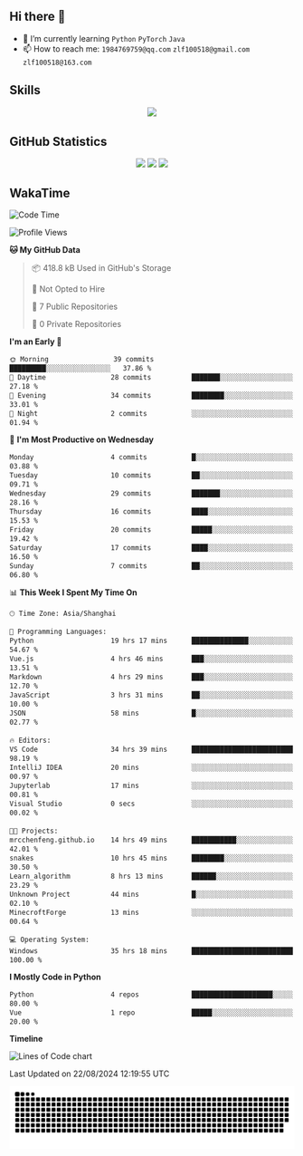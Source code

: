 ## Hi there 👋

- 🌱 I’m currently learning `Python` `PyTorch` `Java`
- 📫 How to reach me: `1984769759@qq.com` `zlf100518@gmail.com` `zlf100518@163.com`

## Skills
<div align="center"> <img src="https://skillicons.dev/icons?i=python,linux,git,github,html,css,js" /> </div>

## GitHub Statistics

<div align="center">
  <img src="https://github-readme-stats.vercel.app/api?username=mrcchenfeng&show_icons=true&theme=tokyonight" />
  <img src="https://github-readme-stats.vercel.app/api/top-langs/?username=mrcchenfeng&show_icons=true&theme=tokyonight" />
  <img src="https://github-readme-activity-graph.vercel.app/graph?username=mrcchenfeng&theme=xcode" />
</div>

## WakaTime

<!--START_SECTION:waka-->
![Code Time](http://img.shields.io/badge/Code%20Time-37%20hrs%2022%20mins-blue)

![Profile Views](http://img.shields.io/badge/Profile%20Views-1-blue)

**🐱 My GitHub Data** 

> 📦 418.8 kB Used in GitHub's Storage 
 > 
> 🚫 Not Opted to Hire
 > 
> 📜 7 Public Repositories 
 > 
> 🔑 0 Private Repositories 
 > 
**I'm an Early 🐤** 

```text
🌞 Morning                39 commits          █████████░░░░░░░░░░░░░░░░   37.86 % 
🌆 Daytime                28 commits          ███████░░░░░░░░░░░░░░░░░░   27.18 % 
🌃 Evening                34 commits          ████████░░░░░░░░░░░░░░░░░   33.01 % 
🌙 Night                  2 commits           ░░░░░░░░░░░░░░░░░░░░░░░░░   01.94 % 
```
📅 **I'm Most Productive on Wednesday** 

```text
Monday                   4 commits           █░░░░░░░░░░░░░░░░░░░░░░░░   03.88 % 
Tuesday                  10 commits          ██░░░░░░░░░░░░░░░░░░░░░░░   09.71 % 
Wednesday                29 commits          ███████░░░░░░░░░░░░░░░░░░   28.16 % 
Thursday                 16 commits          ████░░░░░░░░░░░░░░░░░░░░░   15.53 % 
Friday                   20 commits          █████░░░░░░░░░░░░░░░░░░░░   19.42 % 
Saturday                 17 commits          ████░░░░░░░░░░░░░░░░░░░░░   16.50 % 
Sunday                   7 commits           ██░░░░░░░░░░░░░░░░░░░░░░░   06.80 % 
```


📊 **This Week I Spent My Time On** 

```text
🕑︎ Time Zone: Asia/Shanghai

💬 Programming Languages: 
Python                   19 hrs 17 mins      ██████████████░░░░░░░░░░░   54.67 % 
Vue.js                   4 hrs 46 mins       ███░░░░░░░░░░░░░░░░░░░░░░   13.51 % 
Markdown                 4 hrs 29 mins       ███░░░░░░░░░░░░░░░░░░░░░░   12.70 % 
JavaScript               3 hrs 31 mins       ██░░░░░░░░░░░░░░░░░░░░░░░   10.00 % 
JSON                     58 mins             █░░░░░░░░░░░░░░░░░░░░░░░░   02.77 % 

🔥 Editors: 
VS Code                  34 hrs 39 mins      █████████████████████████   98.19 % 
IntelliJ IDEA            20 mins             ░░░░░░░░░░░░░░░░░░░░░░░░░   00.97 % 
Jupyterlab               17 mins             ░░░░░░░░░░░░░░░░░░░░░░░░░   00.81 % 
Visual Studio            0 secs              ░░░░░░░░░░░░░░░░░░░░░░░░░   00.02 % 

🐱‍💻 Projects: 
mrcchenfeng.github.io    14 hrs 49 mins      ███████████░░░░░░░░░░░░░░   42.01 % 
snakes                   10 hrs 45 mins      ████████░░░░░░░░░░░░░░░░░   30.50 % 
Learn_algorithm          8 hrs 13 mins       ██████░░░░░░░░░░░░░░░░░░░   23.29 % 
Unknown Project          44 mins             █░░░░░░░░░░░░░░░░░░░░░░░░   02.10 % 
MinecroftForge           13 mins             ░░░░░░░░░░░░░░░░░░░░░░░░░   00.64 % 

💻 Operating System: 
Windows                  35 hrs 18 mins      █████████████████████████   100.00 % 
```

**I Mostly Code in Python** 

```text
Python                   4 repos             ████████████████████░░░░░   80.00 % 
Vue                      1 repo              █████░░░░░░░░░░░░░░░░░░░░   20.00 % 
```



**Timeline**

![Lines of Code chart](https://raw.githubusercontent.com/mrcchenfeng/mrcchenfeng/main/assets/bar_graph.png)


 Last Updated on 22/08/2024 12:19:55 UTC
<!--END_SECTION:waka-->

<div align="center"><img src="./assets/github-snake-dark.svg" /></div>

